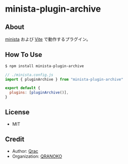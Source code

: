 # minista-plugin-archive

## About

[minista](https://minista.qranoko.jp) および [Vite](https://ja.vitejs.dev/) で動作するプラグイン。

## How To Use

```sh
$ npm install minista-plugin-archive
```

```js
// ./minista.config.js
import { pluginArchive } from "minista-plugin-archive"

export default {
  plugins: [pluginArchive()],
}
```

## License

- MIT

## Credit

- Author: [Qrac](https://qrac.jp)
- Organization: [QRANOKO](https://qranoko.jp)
